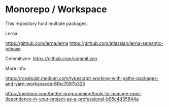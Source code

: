 # Monorepo / Workspace

This repository hold multiple packages.


Lerna:

<https://github.com/lerna/lerna>
<https://github.com/atlassian/lerna-semantic-release>


Commitizen: <https://github.com/commitizen>


More info:

<https://rossbulat.medium.com/typescript-working-with-paths-packages-and-yarn-workspaces-6fbc7087b325>

<https://medium.com/better-programming/tools-to-manage-npm-dependency-in-your-project-as-a-professional-b95c4d35844a>

